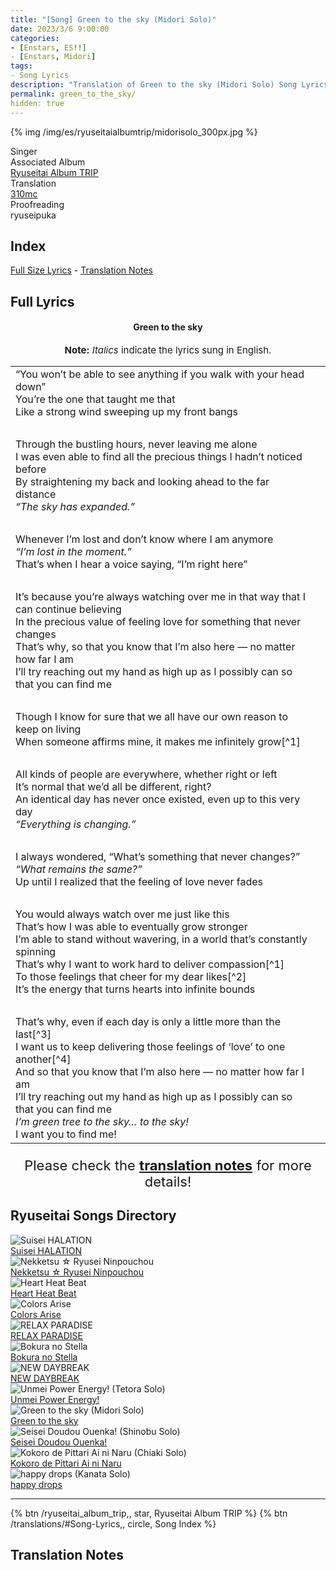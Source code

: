 ```yaml
---
title: "[Song] Green to the sky (Midori Solo)"
date: 2023/3/6 9:00:00
categories:
- [Enstars, ES!!]
- [Enstars, Midori]
tags:
- Song Lyrics
description: "Translation of Green to the sky (Midori Solo) Song Lyrics by 310mc. By Midori from the Ryuseitai Album TRIP."
permalink: green_to_the_sky/
hidden: true
---
```


{% img /img/es/ryuseitaialbumtrip/midorisolo_300px.jpg %}

<div class="three-wrapper" style="--storyColor:#965e7d;--storyColor-rgb:150,94,125;--storyColor-h:326.8;--storyColor-s: 23%;--storyColor-l:47.8%;">
    <div class="info-area">
        <div class="info">
            <div class="info-item characters">
                <div class="label">
                    Singer
                </div>
                <div class="value">
                <a href="/categories/Enstars/Midori" character="Midori"></a>
                </div>
            </div>
            <div class="info-item one">
                <div class="label">
                    Associated Album
                </div>
                <div class="value">
                    <a href="/ryuseitai_album_trip">Ryuseitai Album TRIP</a>
                </div>
            </div>
            <div class="info-item two">
                <div class="label">
                    Translation
                </div>
                <div class="value">
                    <a href="/about">310mc</a>
                </div>
            </div>
            <div class="info-item three">
                <div class="label">
                   Proofreading
                </div>
                <div class="value">
                    ryuseipuka
                </div>
            </div>
        </div>
    </div>
</div>

<!-- more -->

## Index
<a href="#Full-Lyrics">Full Size Lyrics</a> - <a href="#Translation-Notes">Translation Notes</a></p>

## Full Lyrics

<h4 style="text-align:center;">Green to the sky</h4>

<p style="text-align:center;font-size:15px;"><b>Note:</b> <em>Italics</em> indicate the lyrics sung in English.</p>

<table class="lyrics solo">
  <tr>
    <td>
      “You won’t be able to see anything if you walk with your head down”
      <br>
      You’re the one that taught me that
      <br>
      Like a strong wind sweeping up my front bangs
    </td>
  </tr>
  <tr>
    <td><br></td>
    <td><br></td>
  </tr>
  <tr>
    <td>
      Through the bustling hours, never leaving me alone
      <br>
      I was even able to find all the precious things I hadn’t noticed before
      <br>
      By straightening my back and looking ahead to the far distance
      <br>
      <em>“The sky has expanded.”</em>
    </td>
  </tr>
  <tr>
    <td><br></td>
    <td><br></td>
  </tr>
  <tr>
    <td>
      Whenever I’m lost and don’t know where I am anymore
      <br>
      <em>“I’m lost in the moment.”</em>
      <br>
      That’s when I hear a voice saying, “I’m right here”
    </td>
  </tr>
  <tr>
    <td><br></td>
    <td><br></td>
  </tr>
  <tr>
    <td>
      It’s because you’re always watching over me in that way that I can continue believing
      <br>
      In the precious value of feeling love for something that never changes
      <br>
      That’s why, so that you know that I’m also here — no matter how far I am
      <br>
      I’ll try reaching out my hand as high up as I possibly can so that you can find me
    </td>
  </tr>
  <tr>
    <td><br></td>
    <td><br></td>
  </tr>
  <tr>
    <td>
      Though I know for sure that we all have our own reason to keep on living
      <br>
      When someone affirms mine, it makes me infinitely grow[^1]
    </td>
  </tr>
  <tr>
    <td><br></td>
    <td><br></td>
  </tr>
  <tr>
    <td>
      All kinds of people are everywhere, whether right or left
      <br>
      It’s normal that we’d all be different, right?
      <br>
      An identical day has never once existed, even up to this very day
      <br>
      <em>“Everything is changing.”</em>
    </td>
  </tr>
  <tr>
    <td><br></td>
    <td><br></td>
  </tr>
  <tr>
    <td>
      I always wondered, “What’s something that never changes?”
      <br>
      <em>“What remains the same?”</em>
      <br>
      Up until I realized that the feeling of love never fades
    </td>
  </tr>
  <tr>
    <td><br></td>
    <td><br></td>
  </tr>
  <tr>
    <td>
      You would always watch over me just like this
      <br>
      That’s how I was able to eventually grow stronger
      <br>
      I’m able to stand without wavering, in a world that’s constantly spinning
      <br>
      That’s why I want to work hard to deliver compassion[^1]
      <br>
      To those feelings that cheer for my dear likes[^2]
      <br>
      It’s the energy that turns hearts into infinite bounds
    </td>
  </tr>
  <tr>
    <td><br></td>
    <td><br></td>
  </tr>
  <tr>
    <td>
      That’s why, even if each day is only a little more than the last[^3]
      <br>
      I want us to keep delivering those feelings of ‘love’ to one another[^4]
      <br>
      And so that you know that I’m also here — no matter how far I am
      <br>
      I’ll try reaching out my hand as high up as I possibly can so that you can find me
      <br>
      <em>I’m green tree to the sky… to the sky!</em>
      <br>
      I want you to find me!
    </td>
  </tr>
</table>

<p style="text-align:center;font-size:22px;">Please check the <a href="#Translation-Notes"><b>translation notes</b></a> for more details!</p>

## Ryuseitai Songs Directory

<div class="stories">
  <div class="story">
      <div class="thumbimage">
          <img
              src="/img/es/songs/suiseihalation_300px.jpg"
              alt="Suisei HALATION"
          />
      </div>
      <a href="/suisei_HALATION" class="storyName" target="_blank">
          <span>Suisei HALATION</span>
          <span class="read"></span>
      </a>
  </div>
  <div class="story">
      <div class="thumbimage">
          <img
              src="/img/es/songs/nekketsuryuseininpouchou_300px.jpg"
              alt="Nekketsu ☆ Ryusei Ninpouchou"
          />
      </div>
      <a href="/nekketsu_ryusei_ninpouchou" class="storyName" target="_blank">
          <span>Nekketsu ☆ Ryusei Ninpouchou</span>
          <span class="read"></span>
      </a>
  </div>
  <div class="story">
      <div class="thumbimage">
          <img
              src="/img/es/songs/heartheatbeat_300px.jpg"
              alt="Heart Heat Beat"
          />
      </div>
      <a href="/heart_heat_beat" class="storyName" target="_blank">
          <span>Heart Heat Beat</span>
          <span class="read"></span>
      </a>
  </div>
  <div class="story">
      <div class="thumbimage">
          <img
              src="/img/es/songs/colorsarise_300px.jpg"
              alt="Colors Arise"
          />
      </div>
      <a href="/colors_arise" class="storyName" target="_blank">
          <span>Colors Arise</span>
          <span class="read"></span>
      </a>
  </div>
  <div class="story">
      <div class="thumbimage">
          <img
              src="/img/es/songs/relaxparadise_300px.jpg"
              alt="RELAX PARADISE"
          />
      </div>
      <a href="/RELAX_PARADISE" class="storyName" target="_blank">
          <span>RELAX PARADISE</span>
          <span class="read"></span>
      </a>
  </div>
  <div class="story">
      <div class="thumbimage">
          <img
              src="/img/es/songs/bokuranostella_300px.jpg"
              alt="Bokura no Stella"
          />
      </div>
      <a href="/our_stella" class="storyName" target="_blank">
          <span>Bokura no Stella</span>
          <span class="read"></span>
      </a>
  </div>
  <div class="story">
      <div class="thumbimage">
          <img
              src="/img/es/ryuseitaialbumtrip/ryuseitaialbumtrip_300px.jpg"
              alt="NEW DAYBREAK"
          />
      </div>
      <a href="/NEW_DAYBREAK" class="storyName" target="_blank">
          <span>NEW DAYBREAK</span>
          <span class="read"></span>
      </a>
  </div>
  <div class="story">
      <div class="thumbimage">
          <img
              src="/img/es/ryuseitaialbumtrip/tetorasolo_300px.jpg"
              alt="Unmei Power Energy! (Tetora Solo)"
          />
      </div>
      <a href="/unmei_power_energy" class="storyName" target="_blank">
          <span>Unmei Power Energy!</span>
          <span class="read"></span>
      </a>
  </div>
  <div class="story">
      <div class="thumbimage">
          <img
              src="/img/es/ryuseitaialbumtrip/midorisolo_300px.jpg"
              alt="Green to the sky (Midori Solo)"
          />
      </div>
      <a href="/green_to_the_sky" class="storyName" target="_blank">
          <span>Green to the sky</span>
          <span class="read"></span>
      </a>
  </div>
  <div class="story">
      <div class="thumbimage">
          <img
              src="/img/es/ryuseitaialbumtrip/shinobusolo_300px.jpg"
              alt="Seisei Doudou Ouenka! (Shinobu Solo)"
          />
      </div>
      <a href="/seisei_doudou_ouenka" class="storyName" target="_blank">
          <span>Seisei Doudou Ouenka!</span>
          <span class="read"></span>
      </a>
  </div>
  <div class="story">
      <div class="thumbimage">
          <img
              src="/img/es/ryuseitaialbumtrip/chiakisolo_300px.jpg"
              alt="Kokoro de Pittari Ai ni Naru (Chiaki Solo)"
          />
      </div>
      <a href="/kokoro_de_pittari_ai_ni_naru" class="storyName" target="_blank">
          <span>Kokoro de Pittari Ai ni Naru</span>
          <span class="read"></span>
      </a>
  </div>
  <div class="story">
      <div class="thumbimage">
          <img
              src="/img/es/ryuseitaialbumtrip/kanatasolo_300px.jpg"
              alt="happy drops (Kanata Solo)"
          />
      </div>
      <a href="/happy_drops" class="storyName" target="_blank">
          <span>happy drops</span>
          <span class="read"></span>
      </a>
  </div>
</div>

<hr>

<div toc>
{% btn /ryuseitai_album_trip,, star, Ryuseitai Album TRIP %}
{% btn /translations/#Song-Lyrics,, circle, Song Index %}
</div>

## Translation Notes 

[^1]: This references Midori’s Ryusei Green catchphrase, which goes like so: “The green flame is the mark of compassion—The great nature, growing infinitely! Ryusei Green, Takamine Midori…!”
[^2]: The word for “dear likes” is <em>daisuki</em>. This is the same word used in his center song, <a href="/RELAX_PARADISE" target="_blank">RELAX PARADISE</a>. It can also be translated as “favorite”, “likes/loves”, and “things (I) love”. “Likes” is a theme discussed in Midori’s center event where he acts as the leader, <a href="/tropical" target="_blank">Tropical</a>.
[^3]: These lyrics are very similar to what he says in his confession in <a href="/ring#Translation" target="_blank">Ring</a>. To be more specific, in both the confession and the lyrics, he says <em>kinou yori (mo) kyou, kyou yori (mo) ashita, sukoshi zutsu</em>, lit. “today more than yesterday, tomorrow more than today, little by little”. 
[^4]: In the original lyrics, <em>suki</em> is in brackets, unlike the other instances he says the word in the song. The same can be seen in his confession in <a href="/ring#Translation" target="_blank">Ring</a>.